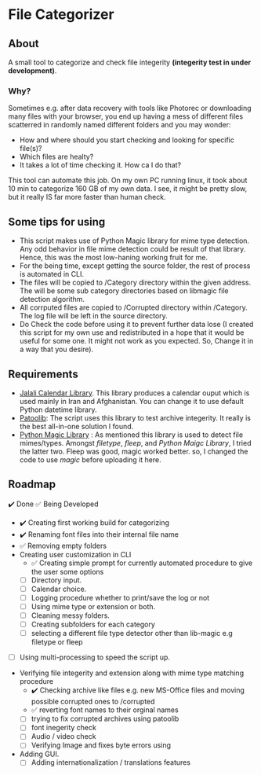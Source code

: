 # File Categorizer

## About

A small tool to categorize and check file integerity **(integerity test in under development)**.

### Why?

Sometimes e.g. after data recovery with tools like Photorec or downloading many files with your browser, you end up having a mess of different files scatterred in randomly named different folders and you may wonder:

- How and where should you start checking and looking for specific file(s)?
- Which files are healty?
- It takes a lot of time checking it. How ca I do that?

This tool can automate this job.
On my own PC running linux, it took about 10 min to categorize 160 GB of my own data. I see, it might be pretty slow, but it really IS far more faster than human check.

## Some tips for using

- This script makes use of Python Magic library for mime type detection. Any odd behavior in file mime detection could be result of that library. Hence, this was the most low-haning working fruit for me.
- For the being time, except getting the source folder, the rest of process is automated in CLI.
- The files will be copied to /Category directory within the given address. The will be some sub category directories based on libmagic file detection algorithm.
- All corrputed files are copied to /Corrupted directory within /Category. The log file will be left in the source directory.
- Do Check the code before using it to prevent further data lose (I created this script for my own use and redistributed in a hope that it would be useful for some one. It might not work as you expected. So, Change it in a way that you desire).

## Requirements

- [Jalali Calendar Library](https://github.com/shobeiry/jalali). This library produces a calendar ouput which is used mainly in Iran and Afghanistan. You can change it to use default Python datetime library.
- [Patoolib](https://github.com/wummel/patool): The script uses this library to test archive integerity. It really is the best all-in-one solution I found.
- [Python Magic Library](https://github.com/ahupp/python-magic) : As mentioned this library is used to detect file mimes/types. Amongst *filetype*, *fleep*, and *Python Maigc Library*, I tried the latter two. Fleep was good, magic worked better. so, I changed the code to use *magic* before uploading it here.

## Roadmap

  :heavy_check_mark: Done
  :white_check_mark: Being Developed

- :heavy_check_mark: Creating first working build for categorizing
- :heavy_check_mark: Renaming font files into their internal file name
- :white_check_mark: Removing empty folders
- Creating user customization in CLI
  - :white_check_mark: Creating simple prompt for currently automated procedure to give the user some options
  - [ ] Directory input.
  - [ ] Calendar choice.
  - [ ] Logging procedure whether to print/save the log or not
  - [ ] Using mime type or extension or both.
  - [ ] Cleaning messy folders.
  - [ ] Creating subfolders for each category
  - [ ] selecting a different file type detector other than lib-magic e.g filetype or fleep
- [ ] Using multi-processing to speed the script up.
- Verifying file integerity and extension along with mime type matching procedure
  - :heavy_check_mark: Checking archive like files e.g. new MS-Office files and moving possible corrupted ones to /corrupted
  - :white_check_mark: reverting font names to their orginal names
  - [ ] trying to fix corrupted archives using patoolib
  - [ ] font inegerity check
  - [ ] Audio / video check
  - [ ] Verifying Image and fixes byte errors using
- Adding GUI.
  - [ ] Adding internationalization / translations features

